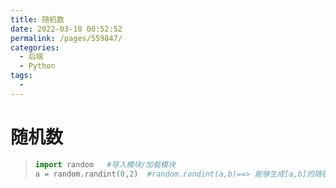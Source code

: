 ```yaml
---
title: 随机数
date: 2022-03-18 00:52:52
permalink: /pages/559847/
categories:
  - 后端
  - Python
tags:
  - 
---
```

# 随机数

> ```python
> import random   #导入模块/加载模块
> a = random.randint(0,2)  #random.randint(a,b)==> 能够生成[a,b]的随机整数，只输出一个随机数
> ```
>





